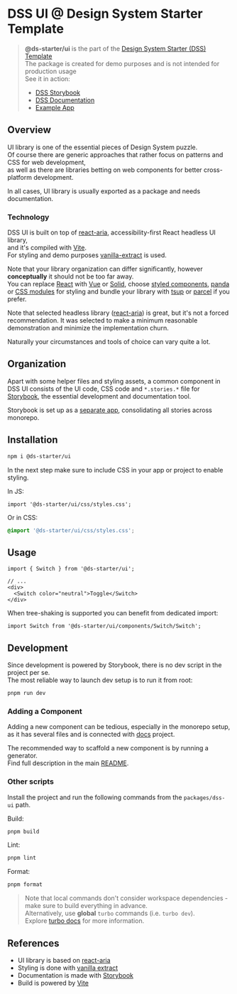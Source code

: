 # DSS UI @ Design System Starter Template

> **@ds-starter/ui** is the part of the [Design System Starter (DSS) Template](https://github.com/XOP/design-system-starter)  
> The package is created for demo purposes and is not intended for production usage  
> See it in action:  
> - [DSS Storybook](https://ds-starter-storybook.vercel.app/)
> - [DSS Documentation](https://ds-starter-docs.vercel.app/)
> - [Example App](https://ds-starter-app-vite.vercel.app/)

## Overview

UI library is one of the essential pieces of Design System puzzle.  
Of course there are generic approaches that rather focus on patterns and CSS for web development,  
as well as there are libraries betting on web components for better cross-platform development.

In all cases, UI library is usually exported as a package and needs documentation.

### Technology

DSS UI is built on top of [react-aria](https://react-spectrum.adobe.com/react-aria/), accessibility-first React headless UI library,  
and it's compiled with [Vite](https://vitejs.dev/).  
For styling and demo purposes [vanilla-extract](https://vanilla-extract.style/) is used.

Note that your library organization can differ significantly, however **conceptually** it should not be too far away.  
You can replace [React](https://react.dev/) with [Vue](https://vuejs.org/) or [Solid](https://www.solidjs.com/), choose [styled components](https://styled-components.com/), [panda](https://panda-css.com/) or [CSS modules](https://github.com/css-modules/css-modules) for styling and bundle your library with [tsup](https://tsup.egoist.dev/) or [parcel](https://parceljs.org/) if you prefer.

Note that selected headless library ([react-aria](https://react-spectrum.adobe.com/react-aria/)) is great, but it's not a forced recommendation. It was selected to make a minimum reasonable demonstration and minimize the implementation churn.

Naturally your circumstances and tools of choice can vary quite a lot.

## Organization

Apart with some helper files and styling assets, a common component in DSS UI consists of the UI code, CSS code and `*.stories.*` file for [Storybook](https://storybook.js.org/), the essential development and documentation tool.

Storybook is set up as a [separate app](/apps/storybook/README.md), consolidating all stories across monorepo.

## Installation

```sh
npm i @ds-starter/ui
```

In the next step make sure to include CSS in your app or project to enable styling.

In JS:

```tsx
import '@ds-starter/ui/css/styles.css';
```

Or in CSS:

```css
@import '@ds-starter/ui/css/styles.css';
```

## Usage

```tsx
import { Switch } from '@ds-starter/ui';

// ...
<div>
  <Switch color="neutral">Toggle</Switch>
</div>
```

When tree-shaking is supported you can benefit from dedicated import:

```tsx
import Switch from '@ds-starter/ui/components/Switch/Switch';
```

## Development

Since development is powered by Storybook, there is no dev script in the project per se.  
The most reliable way to launch dev setup is to run it from root:

```sh
pnpm run dev
```

### Adding a Component

Adding a new component can be tedious, especially in the monorepo setup,  
as it has several files and is connected with [docs](/apps/docs/README.md) project.

The recommended way to scaffold a new component is by running a generator.  
Find full description in the main [README](/README.md).

### Other scripts

Install the project and run the following commands from the `packages/dss-ui` path.

Build:

```sh
pnpm build
```

Lint:

```sh
pnpm lint
```

Format:

```sh
pnpm format
```

> Note that local commands don't consider workspace dependencies - make sure to build everything in advance.  
> Alternatively, use **global** `turbo` commands (i.e. `turbo dev`).  
> Explore [turbo docs](https://turbo.build/repo/docs/crafting-your-repository/running-tasks#using-global-turbo) for more information.

## References

- UI library is based on [react-aria](https://react-spectrum.adobe.com/react-aria/)
- Styling is done with [vanilla extract](https://vanilla-extract.style/)
- Documentation is made with [Storybook](https://storybook.js.org/)
- Build is powered by [Vite](https://vitejs.dev/)
